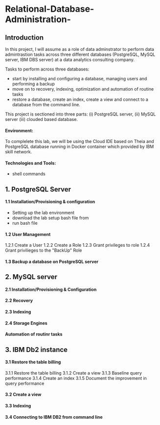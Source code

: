# Relational-Database-Administration-

## Introduction
In this project, I will assume as a role of data adminstrator to perform data admintrastion tasks across three different databases (PostgreSQL, MySQL server, IBM DBS server) at a data analytics consulting company.

Tasks to perform across three databases: 
-  start by installing and configuring a database, managing users and performing a backup
-  move on to recovery, indexing, optimization and automation of routine tasks
-  restore a database, create an index, create a view and connect to a database from the command line.

This project is sectioned into three parts: (i) PostgreSQL server, (ii) MySQL server (iii) clouded based database. 

#### Environment: 
To complelete  this lab, we will be using the Cloud IDE based on Theia and PostgreSQL database running in Docker container which provided by IBM skill network. 

#### Technologies and Tools: 
- shell commands 


## 1. PostgreSQL Server

#### 1.1 Installation/Provisioning & configuration 
- Setting up the lab environment
- download the lab setup bash file from 
- run bash file 

#### 1.2 User Management 

1.2.1 Create a User 
1.2.2 Create a Role 
1.2.3 Grant privileges to role 
1.2.4 Grant privilieges to the "BackUp" Role

#### 1.3 Backup a database on PostgreSQL server 

## 2. MySQL server

#### 2.1 Installation/Provisioning & Configuration  
#### 2.2 Recovery
#### 2.3 Indexing 
#### 2.4 Storage Engines
#### Automation of routinr tasks 

## 3. IBM Db2 instance 

#### 3.1 Restore the table billing 

3.1.1 Restore the table billing
3.1.2 Create a view 
3.1.3 Baseline query performance 
3.1.4 Create an index 
3.1.5 Document the improvement in query performance 
#### 3.2 Create a view 
#### 3.3 Indexing 
#### 3.4 Connecting to IBM DB2 from command line 


